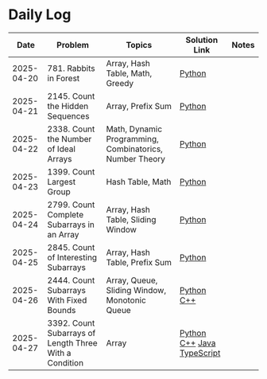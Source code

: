 # Daily Log

| Date       | Problem                 | Topics                         | Solution Link                              | Notes               |
|------------|-------------------------|---------------------------------|---------------------------------------------|----------------------|
| 2025-04-20 | 781. Rabbits in Forest  | Array, Hash Table, Math, Greedy | [Python](solutions/781-rabbits-in-forest.py) |                      |
| 2025-04-21 | 2145. Count the Hidden Sequences  | Array, Prefix Sum | [Python](solutions/2145-count-the-hidden-sequences.py) |                      |
| 2025-04-22 | 2338. Count the Number of Ideal Arrays  | Math, Dynamic Programming, Combinatorics, Number Theory | [Python](solutions/2338-count-the-number-of-ideal-arrays.py) |                      |
| 2025-04-23 | 1399. Count Largest Group  | Hash Table, Math | [Python](solutions/1399-count-largest-group.py) |                      |
| 2025-04-24 | 2799. Count Complete Subarrays in an Array  | Array, Hash Table, Sliding Window | [Python](solutions/2799-count-complete-subarrays-in-an-array.py) |                      |
| 2025-04-25 | 2845. Count of Interesting Subarrays  | Array, Hash Table, Prefix Sum | [Python](solutions/2845-count-of-interesting-subarrays.py) |                      |
| 2025-04-26 | 2444. Count Subarrays With Fixed Bounds  | Array, Queue, Sliding Window, Monotonic Queue | [Python](solutions/2444-count-subarrays-with-fixed-bounds.py) [C++](solutions/2444-count-subarrays-with-fixed-bounds.cpp) |                      |
| 2025-04-27 | 3392. Count Subarrays of Length Three With a Condition  | Array | [Python](solutions/3392-count-subarrays-of-length-three-with-a-condition.py) [C++](solutions/3392-count-subarrays-of-length-three-with-a-condition.cpp) [Java](solutions/3392-count-subarrays-of-length-three-with-a-condition.java) [TypeScript](solutions/3392-count-subarrays-of-length-three-with-a-condition.ts) |                      |